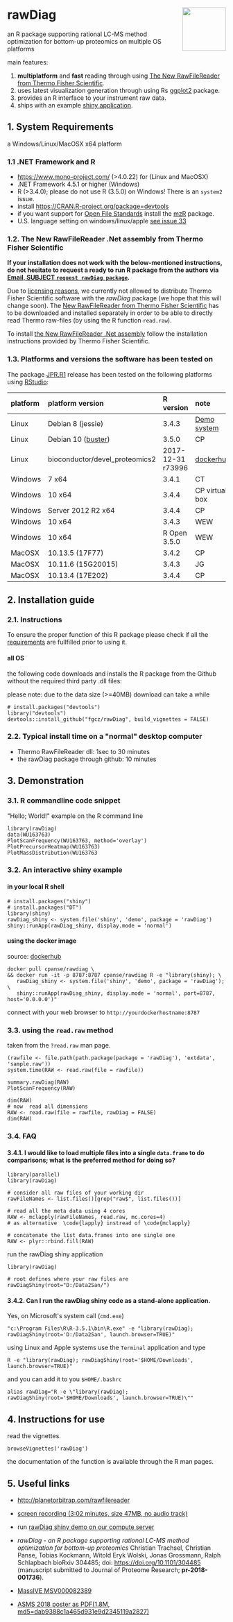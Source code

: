 # rawDiag <img src="https://github.com/fgcz/rawDiag/blob/master/inst/shiny/bfabric_rawDiag/www/animated100.gif" align="right" width="100px" />

an R package supporting rational LC-MS method optimization for bottom-up proteomics on multiple OS platforms


main features:
 
1. **multiplatform** and **fast** reading through using [The New RawFileReader from Thermo Fisher Scientific](http://planetorbitrap.com/rawfilereader).
2. uses latest visualization generation through using Rs [ggplot2](https://cran.r-project.org/package=ggplot2) package.
3. provides an R interface to your instrument raw data.
4. ships with an example [shiny application](http://fgcz-ms-shiny.uzh.ch:8080/bfabric_rawDiag/).


## 1. System Requirements  

a Windows/Linux/MacOSX x64 platform 


### 1.1 .NET Framework and R

- https://www.mono-project.com/ (>4.0.22) for (Linux and MacOSX)
- .NET Framework 4.5.1 or higher (Windows)
- R (>3.4.0); please do not use R (3.5.0) on Windows! There is an `system2` issue.
- install https://CRAN.R-project.org/package=devtools
- if you want support for [Open File Standards](http://www.psidev.info/) install the [mzR](http://bioconductor.org/packages/mzR/) package. 
- U.S. language setting on windows/linux/apple [see issue 33](https://github.com/fgcz/rawDiag/issues/33)

### 1.2. The New RawFileReader .Net assembly from Thermo Fisher Scientific

**If your installation does not work with the below-mentioned instructions, do not hesitate to request a ready to run R package from the authors via [Email, SUBJECT `request rawDiag package`](mailto:cp@fgcz.ethz.ch?SUBJECT=request%20current%20rawDiag%20package).**


Due to [licensing reasons](https://github.com/fgcz/rawDiag/blob/master/inst/docker/ThermoRawFileReader/RawFileReaderLicense.doc),
we currently not allowed to distribute Thermo Fisher Scientific software with the *rawDiag*
package (we hope that this will change soon).
The [New RawFileReader from Thermo Fisher Scientific](http://planetorbitrap.com/rawfilereader)
has to be downloaded and installed separately in order to be able to directly read Thermo
raw-files (by using the R function `read.raw`).

To install [the New RawFileReader .Net assembly](http://planetorbitrap.com/rawfilereader) follow the installation instructions provided by Thermo Fisher Scientific.


### 1.3. Platforms and versions the software has been tested on

The package [JPR.R1](https://github.com/fgcz/rawDiag/tree/JPR.R1) release has been tested on the following platforms using [RStudio](https://www.rstudio.com/):

|platform|platform version|R version|note|
| :------- |:--------------|:------|:------- |
|Linux| Debian 8 (jessie) |  3.4.3 | [Demo system](http://fgcz-ms-shiny.uzh.ch:8080/bfabric_rawDiag/)|
|Linux     | Debian 10 ([buster](https://www.debian.org/releases/testing/releasenotes)) | 3.5.0 | CP |
|Linux| bioconductor/devel_proteomics2| 2017-12-31 r73996 | [dockerhub](https://hub.docker.com/r/cpanse/rawdiag/builds/) |
|Windows   | 7 x64| 3.4.1 |CT|
|Windows   | 10 x64| 3.4.4 |CP virtual box|
|Windows   | Server 2012 R2 x64 | 3.4.4|CP|
|Windows   | 10 x64 | 3.4.3 | WEW |
|Windows   | 10 x64 | R Open 3.5.0 | WEW |
|MacOSX    | 10.13.5 (17F77)|3.4.2|CP|
|MacOSX    | 10.11.6 (15G20015)|3.4.3 |JG|
|MacOSX    | 10.13.4 (17E202)|3.4.4|CP|

## 2. Installation guide

### 2.1. Instructions
To ensure the proper function of this R package please check if all the [requirements](README.md#1-system-requirements) are fullfilled prior to using it.

#### all OS

the following code downloads and installs the R package from the Github without the required third party .dll files:

please note: due to the data size (>=40MB) download can take a while
```{r}
# install.packages("devtools")
library("devtools")
devtools::install_github("fgcz/rawDiag", build_vignettes = FALSE)
```


### 2.2. Typical install time on a "normal" desktop computer

* Thermo RawFileReader dll: 1sec to 30 minutes
* the rawDiag package through github: 10 minutes 

## 3. Demonstration

### 3.1. R commandline code snippet

"Hello; World!" example on the R command line

```{r}
library(rawDiag)
data(WU163763)
PlotScanFrequency(WU163763, method='overlay')
PlotPrecursorHeatmap(WU163763)
PlotMassDistribution(WU163763
```

### 3.2. An interactive shiny example

#### in your local R shell
```{r}
# install.packages("shiny")
# install.packages("DT")
library(shiny)
rawDiag_shiny <- system.file('shiny', 'demo', package = 'rawDiag')
shiny::runApp(rawDiag_shiny, display.mode = 'normal')
```

#### using the docker image

source: [dockerhub](https://hub.docker.com/r/cpanse/rawdiag/)

```
docker pull cpanse/rawdiag \
&& docker run -it -p 8787:8787 cpanse/rawdiag R -e "library(shiny); \
   rawDiag_shiny <- system.file('shiny', 'demo', package = 'rawDiag'); \
   shiny::runApp(rawDiag_shiny, display.mode = 'normal', port=8787, host='0.0.0.0')"
```

connect with your web browser to `http://yourdockerhostname:8787`

### 3.3. using the `read.raw` method

taken from the `?read.raw` man page.
```{r}
(rawfile <- file.path(path.package(package = 'rawDiag'), 'extdata', 'sample.raw'))
system.time(RAW <- read.raw(file = rawfile))
 
summary.rawDiag(RAW)
PlotScanFrequency(RAW)
     
dim(RAW)
# now  read all dimensions
RAW <- read.raw(file = rawfile, rawDiag = FALSE)
dim(RAW)
```

### 3.4. FAQ


#### 3.4.1. I would like to load multiple files into a single `data.frame` to do comparisons; what is the preferred method for doing so?

```{r}
library(parallel)
library(rawDiag)

# consider all raw files of your working dir
rawFileNames <- list.files()[grep("raw$", list.files())]

# read all the meta data using 4 cores
RAW <- mclapply(rawFileNames, read.raw, mc.cores=4)
# as alternative  \code{lapply} instread of \code{mclapply}

# concatenate the list data.frames into one single one
RAW <- plyr::rbind.fill(RAW)
```

run the rawDiag shiny application

```{r}
library(rawDiag)

# root defines where your raw files are
rawDiagShiny(root="D:/Data2San/")
```


#### 3.4.2. Can I run the rawDiag shiny code as a stand-alone application.

Yes, on Microsoft's system call (`cmd.exe`)
```
"c:\Program Files\R\R-3.5.1\bin\R.exe" -e "library(rawDiag); rawDiagShiny(root='D:/Data2San', launch.browser=TRUE)"
```

using Linux and Apple systems use the `Terminal` application and type

```{bash}
R -e "library(rawDiag); rawDiagShiny(root='$HOME/Downloads', launch.browser=TRUE)"
```

and you can add it to you `$HOME/.bashrc`
```
alias rawDiag="R -e \"library(rawDiag); rawDiagShiny(root='$HOME/Downloads', launch.browser=TRUE)\""
```


## 4. Instructions for use

read the vignettes.

```{r}
browseVignettes('rawDiag')
```

the documentation of the function is available through the R man pages.

## 5. Useful links
- http://planetorbitrap.com/rawfilereader
- [screen recording (3:02 minutes, size 47MB, no audio track)](http://fgcz-ms.uzh.ch/~cpanse/PAPERS/pr-2018-001736.mov)
- run [rawDiag shiny demo on our compute server](http://fgcz-ms-shiny.uzh.ch:8080/rawDiag-demo/)
- *rawDiag - an R package supporting rational LC-MS method optimization for bottom-up proteomics*
Christian Trachsel, Christian Panse, Tobias Kockmann, Witold Eryk Wolski, Jonas Grossmann, Ralph Schlapbach
bioRxiv 304485; doi: https://doi.org/10.1101/304485
(manuscript submitted to Journal of Proteome Research; **pr-2018-001736**).

- [MassIVE MSV000082389](https://massive.ucsd.edu/ProteoSAFe/dataset.jsp?task=b231e78d674345798ebe50e46a9a3a93)

- [ASMS 2018 poster as PDF(1.8M, md5=dab9388c1a465d931e9d2345119a2827)](http://fgcz-ms.uzh.ch/~cpanse/ASMS2018_ID291250.pdf)
